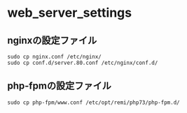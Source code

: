 # web_server_settings

## nginxの設定ファイル
```
sudo cp nginx.conf /etc/nginx/
sudo cp conf.d/server.80.conf /etc/nginx/conf.d/
```

## php-fpmの設定ファイル
```
sudo cp php-fpm/www.conf /etc/opt/remi/php73/php-fpm.d/
```
